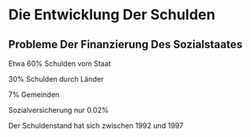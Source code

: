 # Die Entwicklung Der Schulden

## Probleme Der Finanzierung Des Sozialstaates

Etwa 60% Schulden vom Staat

30% Schulden durch Länder

7% Gemeinden

Sozialversicherung nur 0.02%

Der Schuldenstand hat sich zwischen 1992 und 1997